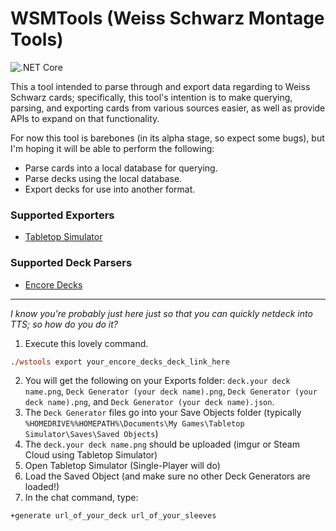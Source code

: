 WSMTools (Weiss Schwarz Montage Tools)
===========
![.NET Core](https://github.com/ronelm2000/wsmtools/workflows/.NET%20Core/badge.svg)

This a tool intended to parse through and export data regarding to Weiss Schwarz cards; specifically, this tool's intention is to make querying, parsing, and exporting cards from various sources easier, as
well as provide APIs to expand on that functionality.

For now this tool is barebones (in its alpha stage, so expect some bugs), but I'm hoping it will be able to perform the following:
* Parse cards into a local database for querying.
* Parse decks using the local database.
* Export decks for use into another format.

### Supported Exporters ###
* [Tabletop Simulator](https://steamcommunity.com/sharedfiles/filedetails/?id=1321170886)

### Supported Deck Parsers ###
* [Encore Decks](https://www.encoredecks.com/)

---------

*I know you're probably just here just so that you can quickly netdeck into TTS; so how do you do it?*
1. Execute this lovely command.
  ```ps
  ./wstools export your_encore_decks_deck_link_here
  ```
2. You will get the following on your Exports folder: `deck.your deck name.png`, `Deck Generator (your deck name).png`,  `Deck Generator (your deck name).png`, and `Deck Generator (your deck name).json`.
3. The `Deck Generator` files go into your Save Objects folder (typically `%HOMEDRIVE%%HOMEPATH%\Documents\My Games\Tabletop Simulator\Saves\Saved Objects`)
4. The `deck.your deck name.png` should be uploaded (imgur or Steam Cloud using Tabletop Simulator)
5. Open Tabletop Simulator (Single-Player will do)
5. Load the Saved Object (and make sure no other Deck Generators are loaded!)
6. In the chat command, type:
  ```ps
  +generate url_of_your_deck url_of_your_sleeves
  ```
